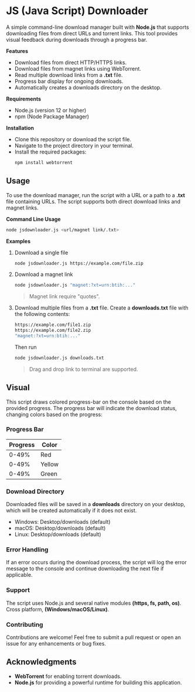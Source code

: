 # JS (Java Script) Downloader

A simple command-line download manager built with **Node.js** that supports downloading files from direct URLs and torrent links. This tool provides visual feedback during downloads through a progress bar.

**Features**

*   Download files from direct HTTP/HTTPS links.
*   Download files from magnet links using WebTorrent.
*   Read multiple download links from a **.txt** file.
*   Progress bar display for ongoing downloads.
*   Automatically creates a downloads directory on the desktop.

**Requirements**

*   Node.js (version 12 or higher)
*   npm (Node Package Manager)

**Installation**

*   Clone this repository or download the script file.
*   Navigate to the project directory in your terminal.
*   Install the required packages:
	```bash
	npm install webtorrent
	```

## Usage

To use the download manager, run the script with a URL or a path to a **.txt** file containing URLs. The script supports both direct download links and magnet links.

**Command Line Usage**

```bash
node jsdownloader.js <url/magnet link/.txt>
```

**Examples**

1.  Download a single file
    
    ```bash
    node jsdownloader.js https://example.com/file.zip
    ```
    
2.  Download a magnet link
    
    ```bash
    node jsdownloader.js "magnet:?xt=urn:btih:..."
    ```
    > Magnet link require "quotes".
    
3.  Download multiple files from a **.txt** file. Create a **downloads.txt** file with the following contents:
    
    ```bash
    https://example.com/file1.zip
    https://example.com/file2.zip
    "magnet:?xt=urn:btih:..."
    ```
    Then run
    
    ```bash
    node jsdownloader.js downloads.txt
    ```
	> Drag and drop link to terminal are supported.
		
## Visual

This script draws colored progress-bar on the console based on the provided progress. The progress bar will indicate the download status, changing colors based on the progress:

### Progress Bar

|Progress  | Color |
|--|--|
|0-49% | Red |
|0-49% | Yellow |
|0-49% | Green |

### Download Directory

Downloaded files will be saved in a **downloads** directory on your desktop, which will be created automatically if it does not exist.

*   Windows: Desktop/downloads (default)
*   macOS: Desktop/downloads (default)
*   Linux: Desktop/downloads (default)

### Error Handling

If an error occurs during the download process, the script will log the error message to the console and continue downloading the next file if applicable.

### Support

The script uses Node.js and several native modules **(https, fs, path, os)**. Cross platform, **(Windows/macOS/Linux)**. 

### Contributing

Contributions are welcome! Feel free to submit a pull request or open an issue for any enhancements or bug fixes.

## Acknowledgments

*   **WebTorrent** for enabling torrent downloads.
*   **Node.js** for providing a powerful runtime for building this application.
